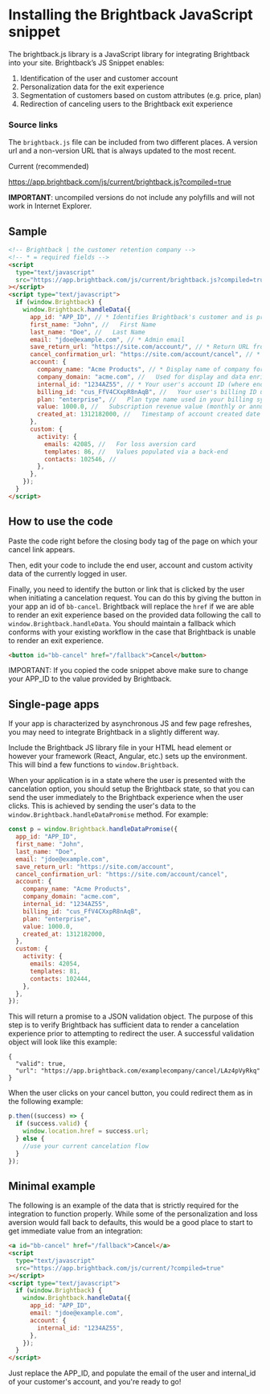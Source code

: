 # Installing the Brightback JavaScript snippet

The brightback.js library is a JavaScript library for integrating Brightback into your site. Brightback’s JS Snippet enables:

1. Identification of the user and customer account
2. Personalization data for the exit experience
3. Segmentation of customers based on custom attributes
   (e.g. price, plan)
4. Redirection of canceling users to the Brightback exit experience

### Source links

The `brightback.js` file can be included from two different places. A version url and a non-version URL that is always updated to the most recent.

Current (recommended)

https://app.brightback.com/js/current/brightback.js?compiled=true

**IMPORTANT**: uncompiled versions do not include any polyfills and will not work in Internet Explorer.

## Sample

```html
<!-- Brightback | the customer retention company -->
<!-- * = required fields -->
<script
  type="text/javascript"
  src="https://app.brightback.com/js/current/brightback.js?compiled=true"
></script>
<script type="text/javascript">
  if (window.Brightback) {
    window.Brightback.handleData({
      app_id: "APP_ID", // * Identifies Brightback's customer and is provided by Brightback
      first_name: "John", //   First Name
      last_name: "Doe", //   Last Name
      email: "jdoe@example.com", // * Admin email
      save_return_url: "https://site.com/account/", // * Return URL from Brightback for end-users who do not cancel
      cancel_confirmation_url: "https://site.com/account/cancel", // * Return URL from Brightback for end-users who cancel
      account: {
        company_name: "Acme Products", // * Display name of company for end-user facing content
        company_domain: "acme.com", //   Used for display and data enrichment
        internal_id: "1234AZ55", // * Your user's account ID (where end user is your customer)
        billing_id: "cus_FfV4CXxpR8nAqB", //   Your user's billing ID used in your billing system
        plan: "enterprise", //   Plan type name used in your billing system
        value: 1000.0, //   Subscription revenue value (monthly or annual)
        created_at: 1312182000, //   Timestamp of account created date
      },
      custom: {
        activity: {
          emails: 42085, //   For loss aversion card
          templates: 86, //   Values populated via a back-end
          contacts: 102546, //
        },
      },
    });
  }
</script>
```

## How to use the code

Paste the code right before the closing body tag of the page on which your cancel link appears.

Then, edit your code to include the end user, account and custom activity data of the currently logged in user.

Finally, you need to identify the button or link that is clicked by the user when initiating a cancelation request. You can do this by giving the button in your app an id of `bb-cancel`. Brightback will replace the `href` if we are able to render an exit experience based on the provided data following the call to `window.Brightback.handleData`. You should maintain a fallback which conforms with your existing workflow in the case that Brightback is unable to render an exit experience.

```html
<button id="bb-cancel" href="/fallback">Cancel</button>
```

IMPORTANT: If you copied the code snippet above make sure to change your APP_ID to the value provided by Brightback.

## Single-page apps

If your app is characterized by asynchronous JS and few page refreshes, you may need to integrate Brightback in a slightly different way.

Include the Brightback JS library file in your HTML head element or however your framework (React, Angular, etc.) sets up the environment. This will bind a few functions to `window.Brightback`.

When your application is in a state where the user is presented with the cancelation option, you should setup the Brightback state, so that you can send the user immediately to the Brightback experience when the user clicks. This is achieved by sending the user's data to the `window.Brightback.handleDataPromise` method. For example:

```javascript
const p = window.Brightback.handleDataPromise({
  app_id: "APP_ID",
  first_name: "John",
  last_name: "Doe",
  email: "jdoe@example.com",
  save_return_url: "https://site.com/account",
  cancel_confirmation_url: "https://site.com/account/cancel",
  account: {
    company_name: "Acme Products",
    company_domain: "acme.com",
    internal_id: "1234AZ55",
    billing_id: "cus_FfV4CXxpR8nAqB",
    plan: "enterprise",
    value: 1000.0,
    created_at: 1312182000,
  },
  custom: {
    activity: {
      emails: 42054,
      templates: 81,
      contacts: 102444,
    },
  },
});
```

This will return a promise to a JSON validation object. The purpose of this step is to verify Brightback has sufficient data to render a cancelation experience prior to attempting to redirect the user. A successful validation object will look like this example:

```
{
  "valid": true,
  "url": "https://app.brightback.com/examplecompany/cancel/LAz4pVyRkq"
}
```

When the user clicks on your cancel button, you could redirect them as in the following example:

```javascript
p.then((success) => {
  if (success.valid) {
    window.location.href = success.url;
  } else {
    //use your current cancelation flow
  }
});
```

## Minimal example

The following is an example of the data that is strictly required for the integration to function properly. While some of the personalization and loss aversion would fall back to defaults, this would be a good place to start to get immediate value from an integration:

```html
<a id="bb-cancel" href="/fallback">Cancel</a>
<script
  type="text/javascript"
  src="https://app.brightback.com/js/current/?compiled=true"
></script>
<script type="text/javascript">
  if (window.Brightback) {
    window.Brightback.handleData({
      app_id: "APP_ID",
      email: "jdoe@example.com",
      account: {
        internal_id: "1234AZ55",
      },
    });
  }
</script>
```

Just replace the APP_ID, and populate the email of the user and internal_id of your customer's account, and you're ready to go!
